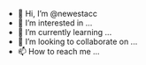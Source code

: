 - 👋 Hi, I’m @newestacc
- 👀 I’m interested in ...
- 🌱 I’m currently learning ...
- 💞️ I’m looking to collaborate on ...
- 📫 How to reach me ...

<!---
newestacc/newestacc is a ✨ special ✨ repository because its `README.md` (this file) appears on your GitHub profile.
You can click the Preview link to take a look at your changes.
--->
